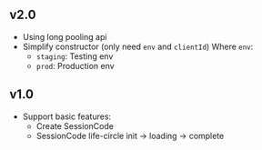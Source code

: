## v2.0

* Using long pooling api
* Simplify constructor (only need `env` and `clientId`)
  Where `env`:
  * `staging`: Testing env
  * `prod`: Production env

## v1.0

* Support basic features:
  * Create SessionCode
  * SessionCode life-circle init -> loading -> complete

